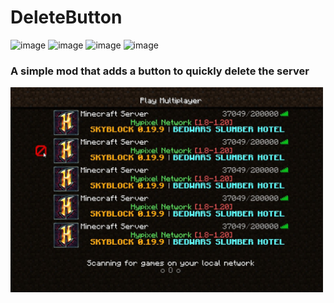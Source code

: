 # DeleteButton
![image](https://img.shields.io/badge/Latest_build-v_1.0.0-red)
![image](https://img.shields.io/badge/Mod_engine-Fabric-yellow)
![image](https://img.shields.io/badge/Supported_version-1.20.1_and_upper-green)
![image](https://img.shields.io/badge/Java-17-1)
### A simple mod that adds a button to quickly delete the server

<img src="https://raw.githubusercontent.com/swat1x/DeleteButton/master/pictures/Servers%20list.jpg" width="500">
